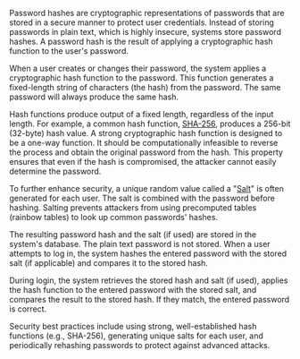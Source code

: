 Password hashes are cryptographic representations of passwords that are stored in a secure manner to protect user credentials. Instead of storing passwords in plain text, which is highly insecure, systems store password hashes. A password hash is the result of applying a cryptographic hash function to the user's password.

When a user creates or changes their password, the system applies a cryptographic hash function to the password. This function generates a fixed-length string of characters (the hash) from the password. The same password will always produce the same hash.

Hash functions produce output of a fixed length, regardless of the input length. For example, a common hash function, [SHA-256](), produces a 256-bit (32-byte) hash value. A strong cryptographic hash function is designed to be a one-way function. It should be computationally infeasible to reverse the process and obtain the original password from the hash. This property ensures that even if the hash is compromised, the attacker cannot easily determine the password.

To further enhance security, a unique random value called a "[Salt]()" is often generated for each user. The salt is combined with the password before hashing. Salting prevents attackers from using precomputed tables (rainbow tables) to look up common passwords' hashes.

The resulting password hash and the salt (if used) are stored in the system's database. The plain text password is not stored. When a user attempts to log in, the system hashes the entered password with the stored salt (if applicable) and compares it to the stored hash.

During login, the system retrieves the stored hash and salt (if used), applies the hash function to the entered password with the stored salt, and compares the result to the stored hash. If they match, the entered password is correct.

Security best practices include using strong, well-established hash functions (e.g., SHA-256), generating unique salts for each user, and periodically rehashing passwords to protect against advanced attacks.

